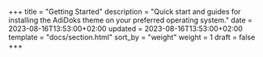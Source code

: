 +++
title = "Getting Started"
description = "Quick start and guides for installing the AdiDoks theme on your preferred operating system."
date = 2023-08-16T13:53:00+02:00
updated = 2023-08-16T13:53:00+02:00
template = "docs/section.html"
sort_by = "weight"
weight = 1
draft = false
+++
